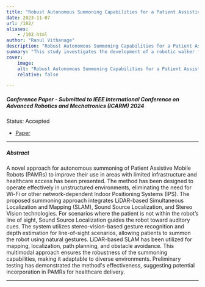 ```yaml
---
title: "Robust Autonomous Summoning Capabilities for a Patient Assistive Mobile Robot" 
date: 2023-11-07
url: /102/
aliases: 
    - /102.html
author: "Ranul Vithanage"
description: "Robust Autonomous Summoning Capabilities for a Patient Assistive Mobile Robot" 
summary: "This study investigates the development of a robotic walker for gait rehabilitation that integrates social assistive robotics and principles of Rhythmic Auditory Stimulation (RAS), a form of music therapy. The robotic system is intended to supplement, rather than replace, the work of professional music therapists by enabling therapeutic interventions to continue outside of therapy sessions. Robot-facilitated Music Therapy is an evolutionary step of telerehabilitation, providing patients with greater autonomy while still benefiting from the expertise and guidance of therapists. Contributions of the research include 1) Robot-facilitated Music Therapy through a robotic walker as a platform for gait rehabilitation. 2) Remote Music Therapy through a robotic walker as a telerehabilitation platform for music therapists to remotely monitor and consult with patients. 3) Intelligent companionship integrated with a robotic walker for comprehensive user assistance. The proposed system, tested for its functionalities including personified RAS, social interaction, user monitoring, mobility control, and emergency response yielded promising results for real-world application." 
cover:
    image: 
    alt: "Robust Autonomous Summoning Capabilities for a Patient Assistive Mobile Robot"
    relative: false

---
```


##### Conference Paper - Submitted to IEEE International Conference on Advanced Robotics and Mechatronics (ICARM) 2024

Status: Accepted

+ [Paper](/102.pdf)

---

##### Abstract

A novel approach for autonomous summoning of Patient Assistive Mobile Robots (PAMRs) to improve their use in areas with limited infrastructure and healthcare access has been presented. The method has been designed to operate effectively in unstructured environments, eliminating the need for Wi-Fi or other network-dependent Indoor Positioning Systems (IPS). The proposed summoning approach integrates LiDAR-based Simultaneous Localization and Mapping (SLAM), Sound Source Localization, and Stereo Vision technologies. For scenarios where the patient is not within the robot’s line of sight, Sound Source Localization guides the robot toward auditory cues. The system utilizes stereo-vision-based gesture recognition and depth estimation for line-of-sight scenarios, allowing patients to summon the robot using natural gestures. LiDAR-based SLAM has been utilized for mapping, localization, path planning, and obstacle avoidance. This multimodal approach ensures the robustness of the summoning capabilities, making it adaptable to diverse environments. Preliminary testing has demonstrated the method's effectiveness, suggesting potential incorporation in PAMRs for healthcare delivery.

---